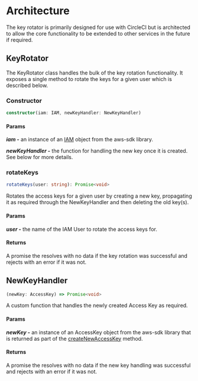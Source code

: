 # Architecture
The key rotator is primarily designed for use with CircleCI but is architected to allow the core functionality to be extended to other services in the future if required.

## KeyRotator
The KeyRotator class handles the bulk of the key rotation functionality. It exposes a single method to rotate the keys for a given user which is described below.

### Constructor
```typescript
constructor(iam: IAM, newKeyHandler: NewKeyHandler)
```
#### Params
***iam -*** an instance of an [IAM](https://docs.aws.amazon.com/AWSJavaScriptSDK/latest/AWS/IAM.html) object from the aws-sdk library. 

***newKeyHandler -*** the function for handling the new key once it is created. See below for more details.

### rotateKeys
```typescript
rotateKeys(user: string): Promise<void>
```
Rotates the access keys for a given user by creating a new key, propagating it as required through the NewKeyHandler and then deleting the old key(s).

#### Params
***user -*** the name of the IAM User to rotate the access keys for.

#### Returns
A promise the resolves with no data if the key rotation was successful and rejects with an error if it was not.


## NewKeyHandler
```typescript
(newKey: AccessKey) => Promise<void>
```
A custom function that handles the newly created Access Key as required.
#### Params
***newKey -*** an instance of an AccessKey object from the aws-sdk library that is returned as part of the [createNewAccessKey](https://docs.aws.amazon.com/AWSJavaScriptSDK/latest/AWS/IAM.html#createAccessKey-property) method.

#### Returns
A promise the resolves with no data if the new key handling was successful and rejects with an error if it was not.